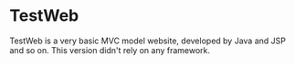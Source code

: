 # TestWeb

TestWeb is a very basic MVC model website, developed by Java and JSP and so on. This version didn't rely on any framework.
